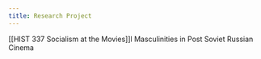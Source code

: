 ```yaml
---
title: Research Project
---
```

[[HIST 337 Socialism at the Movies]]l
Masculinities in Post Soviet Russian Cinema